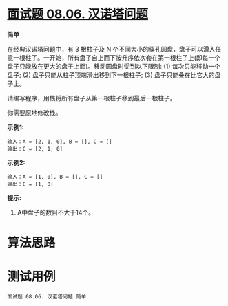 # [面试题 08.06. 汉诺塔问题][cnTitle]

**简单**

在经典汉诺塔问题中，有 3 根柱子及 N 个不同大小的穿孔圆盘，盘子可以滑入任意一根柱子。一开始，所有盘子自上而下按升序依次套在第一根柱子上(即每一个盘子只能放在更大的盘子上面)。移动圆盘时受到以下限制: (1) 每次只能移动一个盘子; (2) 盘子只能从柱子顶端滑出移到下一根柱子; (3) 盘子只能叠在比它大的盘子上。

请编写程序，用栈将所有盘子从第一根柱子移到最后一根柱子。

你需要原地修改栈。

**示例1:** 

```
输入：A = [2, 1, 0], B = [], C = []
输出：C = [2, 1, 0]

```

**示例2:** 

```
输入：A = [1, 0], B = [], C = []
输出：C = [1, 0]

```

**提示:** 

1. A中盘子的数目不大于14个。




# 算法思路

# 测试用例
```
面试题 08.06. 汉诺塔问题 简单
```

[cnTitle]: https://leetcode-cn.com/problems/hanota-lcci/
